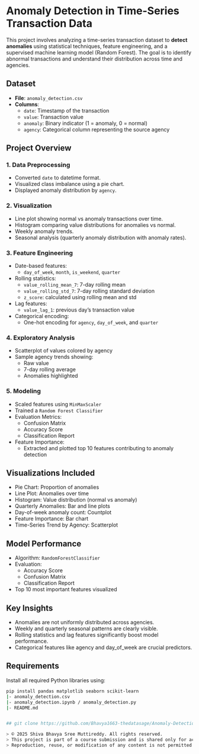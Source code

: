 # Anomaly Detection in Time-Series Transaction Data

This project involves analyzing a time-series transaction dataset to **detect anomalies** using statistical techniques, feature engineering, and a supervised machine learning model (Random Forest). The goal is to identify abnormal transactions and understand their distribution across time and agencies.

## Dataset

- **File**: `anomaly_detection.csv`
- **Columns**:
  - `date`: Timestamp of the transaction
  - `value`: Transaction value
  - `anomaly`: Binary indicator (1 = anomaly, 0 = normal)
  - `agency`: Categorical column representing the source agency

## Project Overview

### 1. Data Preprocessing
- Converted `date` to datetime format.
- Visualized class imbalance using a pie chart.
- Displayed anomaly distribution by `agency`.

### 2. Visualization
- Line plot showing normal vs anomaly transactions over time.
- Histogram comparing value distributions for anomalies vs normal.
- Weekly anomaly trends.
- Seasonal analysis (quarterly anomaly distribution with anomaly rates).

### 3. Feature Engineering
- Date-based features:
  - `day_of_week`, `month`, `is_weekend`, `quarter`
- Rolling statistics:
  - `value_rolling_mean_7`: 7-day rolling mean
  - `value_rolling_std_7`: 7-day rolling standard deviation
  - `z_score`: calculated using rolling mean and std
- Lag features:
  - `value_lag_1`: previous day’s transaction value
- Categorical encoding:
  - One-hot encoding for `agency`, `day_of_week`, and `quarter`

### 4. Exploratory Analysis
- Scatterplot of values colored by agency
- Sample agency trends showing:
  - Raw value
  - 7-day rolling average
  - Anomalies highlighted

### 5. Modeling
- Scaled features using `MinMaxScaler`
- Trained a `Random Forest Classifier`
- Evaluation Metrics:
  - Confusion Matrix
  - Accuracy Score
  - Classification Report
- Feature Importance:
  - Extracted and plotted top 10 features contributing to anomaly detection

## Visualizations Included

- Pie Chart: Proportion of anomalies
- Line Plot: Anomalies over time
- Histogram: Value distribution (normal vs anomaly)
- Quarterly Anomalies: Bar and line plots
- Day-of-week anomaly count: Countplot
- Feature Importance: Bar chart
- Time-Series Trend by Agency: Scatterplot

## Model Performance

- Algorithm: `RandomForestClassifier`
- Evaluation:
  - Accuracy Score
  - Confusion Matrix
  - Classification Report
- Top 10 most important features visualized

## Key Insights

- Anomalies are not uniformly distributed across agencies.
- Weekly and quarterly seasonal patterns are clearly visible.
- Rolling statistics and lag features significantly boost model performance.
- Categorical features like agency and day_of_week are crucial predictors.

## Requirements

Install all required Python libraries using:

```bash
pip install pandas matplotlib seaborn scikit-learn
|- anomaly_detection.csv
|- anomaly_detection.ipynb / anomaly_detection.py
|- README.md


## git clone https://github.com/Bhavya1663-thedatasage/Anomaly-Detection.git

> © 2025 Shiva Bhavya Sree Muttireddy. All rights reserved.  
> This project is part of a course submission and is shared only for academic purposes.  
> Reproduction, reuse, or modification of any content is not permitted.

